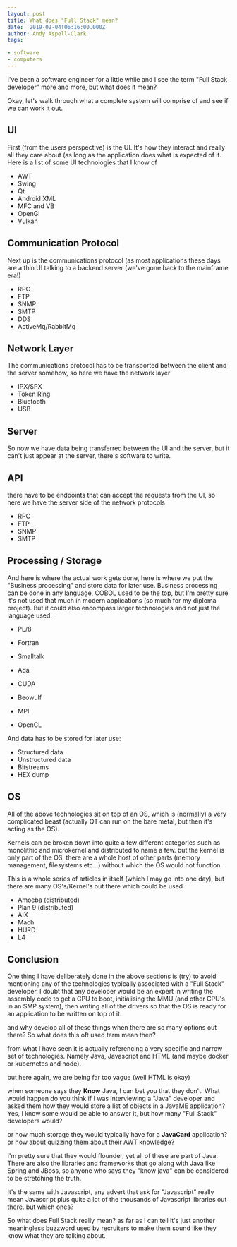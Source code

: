 ```yaml
---
layout: post
title: What does "Full Stack" mean?
date: '2019-02-04T06:16:00.000Z'
author: Andy Aspell-Clark
tags:

- software
- computers
---
```


I've been a software engineer for a little while and I see the term "Full Stack developer" more and more, but what does
it mean?

Okay, let's walk through what a complete system will comprise of and see if we can work it out.

## UI

First (from the users perspective) is the UI. It's how they interact and really all they care about (as long as the
application does what is expected of it. Here is a list of some UI technologies that I know of

* AWT
* Swing
* Qt
* Android XML
* MFC and VB
* OpenGl
* Vulkan

## Communication Protocol

Next up is the communications protocol (as most applications these days are a thin UI talking to a backend server (we've
gone back to the mainframe era!)

* RPC
* FTP
* SNMP
* SMTP
* DDS
* ActiveMq/RabbitMq

## Network Layer

The communications protocol has to be transported between the client and the server somehow, so here we have the network
layer

* IPX/SPX
* Token Ring
* Bluetooth
* USB

## Server

So now we have data being transferred between the UI and the server, but it can't just appear at the server, there's
software to write.

## API

there have to be endpoints that can accept the requests from the UI, so here we have the server side of the network
protocols

* RPC
* FTP
* SNMP
* SMTP

## Processing / Storage

And here is where the actual work gets done, here is where we put the "Business processing" and store data for later
use. Business processing can be done in any language, COBOL used to be the top, but I'm pretty sure it's not used that
much in modern applications (so much for my diploma project). But it could also encompass larger technologies and not
just the language used.

* PL/8
* Fortran
* Smalltalk
* Ada

* CUDA
* Beowulf
* MPI
* OpenCL

And data has to be stored for later use:

* Structured data
* Unstructured data
* Bitstreams
* HEX dump

## OS

All of the above technologies sit on top of an OS, which is (normally) a very complicated beast (actually QT can run on
the bare metal, but then it's acting as the OS).

Kernels can be broken down into quite a few different categories such as monolithic and microkernel and distributed to
name a few. but the kernel is only part of the OS, there are a whole host of other parts (memory management, filesystems
etc...) without which the OS would not function.

This is a whole series of articles in itself (which I may go into one day), but there are many OS's/Kernel's out there
which could be used

* Amoeba (distributed)
* Plan 9 (distributed)
* AIX
* Mach
* HURD
* L4

## Conclusion

One thing I have deliberately done in the above sections is (try) to avoid mentioning any of the technologies typically
associated with a "Full Stack" developer. I doubt that any developer would be an expert in writing the assembly code to
get a CPU to boot, initialising the MMU (and other CPU's in an SMP system), then writing all of the drivers so that the
OS is ready for an application to be written on top of it.

and why develop all of these things when there are so many options out there? So what does this oft used term mean then?

from what I have seen it is actually referencing a very specific and narrow set of technologies. Namely Java, Javascript
and HTML (and maybe docker or kubernetes and node).

but here again, we are being far too vague (well HTML is okay)

when someone says they __Know__ Java, I can bet you that they don't. What would happen do you think if I was
interviewing a "Java" developer and asked them how they would store a list of objects in a JavaME application? Yes, I
know some would be able to answer it, but how many "Full Stack" developers would?

or how much storage they would typically have for a **JavaCard** application? or how about quizzing them about their AWT
knowledge?

I'm pretty sure that they would flounder, yet all of these are part of Java. There are also the libraries and frameworks
that go along with Java like Spring and JBoss, so anyone who says they "know java" can be considered to be stretching
the truth.

It's the same with Javascript, any advert that ask for "Javascript" really mean Javascript plus quite a lot of the
thousands of Javascript libraries out there. but which ones?

So what does Full Stack really mean? as far as I can tell it's just another meaningless buzzword used by recruiters to
make them sound like they know what they are talking about.
